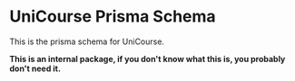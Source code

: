 # UniCourse Prisma Schema

This is the prisma schema for UniCourse.

**This is an internal package, if you don't know what this is, you probably don't need it.**
